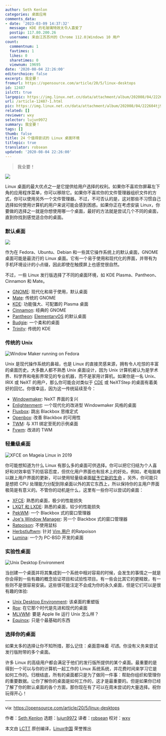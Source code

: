 ```yaml
---
author: Seth Kenlon
categories: 桌面应用
comments_data:
- date: '2023-03-09 14:37:32'
  message: KDE 的毛玻璃特效太令人喜爱了
  postip: 117.80.200.26
  username: 来自江苏苏州的 Chrome 112.0|Windows 10 用户
count:
  commentnum: 1
  favtimes: 1
  likes: 0
  sharetimes: 0
  viewnum: 19695
date: '2020-08-04 22:26:00'
editorchoice: false
excerpt: 我全要！
fromurl: https://opensource.com/article/20/5/linux-desktops
id: 12487
islctt: true
largepic: https://img.linux.net.cn/data/attachment/album/202008/04/222604tj9mpc66zyzxppbx.jpg
url: /article-12487-1.html
pic: https://img.linux.net.cn/data/attachment/album/202008/04/222604tj9mpc66zyzxppbx.jpg.thumb.jpg
related: []
reviewer: wxy
selector: lujun9972
summary: 我全要！
tags: []
thumb: false
title: 24 个值得尝试的 Linux 桌面环境
titlepic: true
translator: robsean
updated: '2020-08-04 22:26:00'
---
```



> 
> 我全要！
> 
> 
> 


![](/data/attachment/album/202008/04/222604tj9mpc66zyzxppbx.jpg)


Linux 桌面的最大优点之一是它提供给用户选择的权利。如果你不喜欢你屏幕左下角的应用程序菜单，你可以移除它。如果你不喜欢你的文件管理器组织文件的方式，你可以使用另外一个文件管理器。不过，不可否认的是，这对那些不习惯自己选择如何使用计算机的用户来说可能会感到困惑。如果你正在考虑安装 Linux，你要做的选择之一就是你想使用哪一个桌面，最好的方法就是尝试几个不同的桌面，直到你找到感觉适合你的桌面。


### 默认桌面


![](/data/attachment/album/202008/04/222658eymfmfbtbvvn8bxs.jpg)


作为在 Fedora、Ubuntu、Debian 和一些其它操作系统上的默认桌面，GNOME 桌面可能是最流行的 Linux 桌面。它有一个易于使用和现代化的界面，并带有为手机环境设计的小点缀，因此即使在触摸屏上也感觉很自然。


不过，一些 Linux 发行版选择了不同的桌面环境，如 KDE Plasma、Pantheon、Cinnamon 和 Mate。


* [GNOME](/article-11675-1.html): 现代化和易于使用，默认桌面
* [Mate](/article-11703-1.html): 传统的 GNOME
* [KDE](/article-11728-1.html): 功能强大、可配置的 Plasma 桌面
* [Cinnamon](/article-8606-1.html): 经典的 GNOME
* [Pantheon](/article-11660-1.html): [ElementaryOS](https://elementary.io/) 的默认桌面
* [Budgie](/article-10547-1.html): 一个柔和的桌面
* [Trinity](https://opensource.com/article/19/12/linux-trinity-desktop-environment-tde): 传统的 KDE


### 传统的 Unix


![](/data/attachment/album/202008/04/222709n3h53hsz0bhnhubu.jpg "Window Maker running on Fedora")


Unix 是现代操作系统的鼻祖，也是 Linux 的直接灵感来源，拥有令人吃惊的丰富的桌面历史。大多数人都不熟悉 Unix 桌面设计，因为 Unix 计算机被认为是学术界、科学界和电影界常见的专业机器，而不是家用计算机。如果你是一名 Unix、IRIX 或 NeXT 的用户，那么你可能会对类似于 [CDE](https://sourceforge.net/projects/cdesktopenv/) 或 NeXTStep 的桌面有着美好的回忆。你很幸运，因为这一传统延续至今：


* [Windowmaker](/article-11650-1.html): NeXT 界面的复兴
* [Enlightenment](https://opensource.com/article/19/12/linux-enlightenment-desktop): 一个现代化的改进型 Windowmaker 风格的桌面
* [Fluxbox](/article-12082-1.html): 跳出 Blackbox 思维定式
* [Openbox](/article-11698-1.html): 改善 Blackbox 的可用性
* [TWM](/article-11734-1.html): 与 X11 绑定至死的示例桌面
* [Fvwm](/article-11712-1.html): 改进的 TWM


### 轻量级桌面


![](/data/attachment/album/202008/04/222716lr0qra0raaad0rr3.jpg "XFCE on Mageia Linux in 2019")


你可能想知道为什么 Linux 有那么多的桌面可供选择。你可以把它归结为个人喜好和对效率低下的低容忍度，但优化用户界面也有技术上的好处。例如，老电脑难以跟上用户界面的更新，可以使用轻量级桌面[赋予它新的生命](https://opensource.com/article/20/2/macbook-linux-elementary) 。另外，你可能只是想把 CPU 处理能力分配到除桌面以外的其它东西上，所以保持你的主用户界面极简是有意义的。不管你的动机是什么，这里有一些你可以尝试的桌面：


* [XFCE](/article-10413-1.html): 熟悉的桌面，极少的性能损失
* [LXQT 和 LXDE](https://opensource.com/article/19/12/lxqt-lxde-linux-desktop): 熟悉的桌面，较少的性能损失
* [PekWM](/article-11670-1.html): 一个 Blackbox 式的窗口管理器
* [Joe's Window Manager](https://opensource.com/article/19/12/joes-window-manager-linux-desktop): 另一个 Blackbox 式的窗口管理器
* [Ratpoison](https://opensource.com/article/19/12/ratpoison-linux-desktop): 不使用鼠标
* [Herbstluftwm](/article-11734-1.html): 针对 [Vim 用户](https://opensource.com/resources/what-vim) 的Ratpoison
* [Lumina](/article-11706-1.html): 一个为 PC-BSD 开发的桌面


### 实验性桌面


![](/data/attachment/album/202008/04/222723mha6rhqawz6howso.jpg "Unix Desktop Environment")


当创建一个桌面并将其集成到一个系统中相对容易的时候，会发生的事情之一就是你会得到一些有趣的概念验证项目和试验性项目。有一些会比其它的更精致，有一些则不是很容易安装。这些很可能注定不会成为你的永久桌面，但是它们可以是很有趣的体验:


* [Unix Desktop Environment](https://opensource.com/article/19/12/linux-unix-desktop-environment-ude): 该桌面的重塑版
* [Rox](/article-12123-1.html): 在它那个时代是先进和现代的桌面
* [MLVWM](/article-11720-1.html): 要是 Apple IIe 运行 Unix 怎么样？
* [Equinox](https://opensource.com/article/19/12/ede-linux-desktop): 只是个最基础的东西


### 选择你的桌面


如果太多的选择让你不知所措，那么记住：桌面意味着 *可选*。你没有义务来尝试发行版附带的多个桌面。


许多 Linux 的高级用户都会满足于他们的发行版所提供的某个桌面。最重要的是得到一个可以与你的计算机一起工作的 Linux 系统系统，并花费时间来学习它是如何工作的。归根结底，所有的桌面都只是为了做同一件事：帮助你组织和管理你的重要数据。让你了解你的桌面是如何工作的，这才是最重要的。但是如果你已经了解了你的默认桌面的各个方面，那你现在有了可以在周末尝试的大量选择。祝你玩得开心！




---


via: <https://opensource.com/article/20/5/linux-desktops>


作者：[Seth Kenlon](https://opensource.com/users/seth) 选题：[lujun9972](https://github.com/lujun9972) 译者：[robsean](https://github.com/robsean) 校对：[wxy](https://github.com/wxy)


本文由 [LCTT](https://github.com/LCTT/TranslateProject) 原创编译，[Linux中国](https://linux.cn/) 荣誉推出